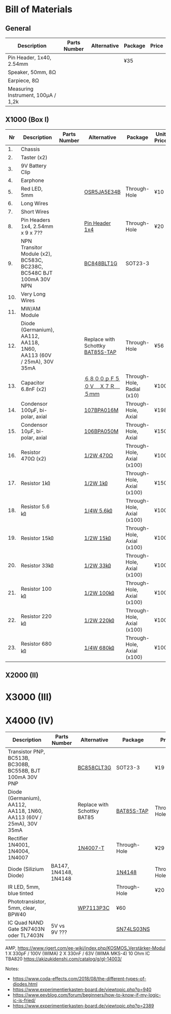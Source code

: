 # Bill of Materials

## General
| Description            | Parts Number          | Alternative             | Package                | Price                  |
| ---------------------- | ---------------------- | ---------------------- | ---------------------- | ---------------------- |
| Pin Header, 1x40, 2.54mm | | [](https://akizukidenshi.com/catalog/g/gC-00167/) | ¥35 |
| Speaker, 50mm, 8Ω      |                        |                        |                        |                        |
| Earpiece, 8Ω           |                        |                        |                        |                        |
| Measuring Instrument, 100μA / 1,2k |            |                        |                        |                        |

## X1000 (Box I)
| Nr  | Description            | Parts Number           | Alternative            | Package                | Unit Price             |
| --- | ---------------------- | ---------------------- | ---------------------- | ---------------------- | ---------------------- |
| 1.  | Chassis                |                        |                        |                        |                        |
| 2.  | Taster (x2)            |                        |                        |                        |                        |
| 3.  | 9V Battery Clip        |                        |                        |                        |                        |
| 4.  | Earphone               |                        |                        |                        |                        |
| 5.  | Red LED, 5mm           |                        |[OSR5JA5E34B](https://akizukidenshi.com/catalog/g/gI-12605/) | Through-Hole | ¥10 |
| 6.  | Long Wires             |                        |                        |                        |                        |
| 7.  | Short Wires            |                        |                        |                        |                        |
| 8.  | Pin Headers 1x4, 2.54mm x 9 x 7??| | [Pin Header 1x4](https://akizukidenshi.com/catalog/g/gC-10099/) | Through-Hole | ¥20 | 
| 9.  | NPN Transitor Module (x2), BC583C, BC238C, BC548C BJT 100mA 30V NPN | | [BC848BLT1G](https://www.digikey.jp/en/products/detail/onsemi/BC848BLT1G/918348)| SOT23-3 | | SMD | ¥21 |
| 10. | Very Long Wires        |                        |                        |                        |                        |
| 11. | MW/AM Module           |                        |                        |                        |                        |
| 12. | Diode (Germanium), AA112, AA118, 1N60, AA113 (60V / 25mA), 30V 35mA | | Replace with Schottky [BAT85S-TAP](https://www.digikey.jp/en/products/detail/vishay-general-semiconductor-diodes-division/BAT85S-TAP/3104127) | Through-Hole | ¥56 |
| 13. | Capacitor 6.8nF (x2)   | | [６８００ｐＦ５０Ｖ　Ｘ７Ｒ　５ｍｍ](https://akizukidenshi.com/catalog/g/gP-08137/) | Through-Hole, Radial (x10) | ¥100 |
| 14. | Condensor 100µF, bi-polar, axial | | [107BPA016M](https://www.digikey.jp/en/products/detail/cornell-dubilier-illinois-capacitor/107BPA016M/5410731) | Through-Hole, Axial | ¥198 |
| 15. | Condensor 10µF, bi-polar, axial | | [106BPA050M](https://www.digikey.jp/en/products/detail/cornell-dubilier-illinois-capacitor/106BPA050M/5410614) | Through-Hole, Axial | ¥150 |
| 16. | Resistor 470Ω (x2) | | [1/2W 470Ω](https://akizukidenshi.com/catalog/g/gR-07814/) | Through-Hole, Axial (x100) | ¥100 |
| 17. | Resistor 1㏀  | | [1/2W 1㏀ ](https://akizukidenshi.com/catalog/g/gR-07820/) | Through-Hole, Axial (x100) | ¥150 |
| 18. | Resistor 5.6㏀  | | [1/4W 5.6㏀ ](https://akizukidenshi.com/catalog/g/gR-25562/) | Through-Hole, Axial (x100) | ¥100 |
| 19. | Resistor 15㏀  | | [1/2W 15㏀ ](https://akizukidenshi.com/catalog/g/gR-07840/) | Through-Hole, Axial (x100) | ¥100 |
| 20. | Resistor 33㏀  | | [1/2W 33㏀ ](https://akizukidenshi.com/catalog/g/gR-07812/) | Through-Hole, Axial (x100) | ¥100 |
| 21. | Resistor 100㏀  | | [1/2W 100㏀ ](https://akizukidenshi.com/catalog/g/gR-07853/) | Through-Hole, Axial (x100) | ¥100 |
| 22. | Resistor 220㏀  | | [1/2W 220㏀ ](https://akizukidenshi.com/catalog/g/gR-07858/) | Through-Hole, Axial (x100) | ¥100 |
| 23. | Resistor 680㏀  | | [1/4W 680㏀ ](https://akizukidenshi.com/catalog/g/gR-25684/) | Through-Hole, Axial (x100) | ¥100 |



## X2000 (II)

# X3000 (III)

# X4000 (IV)
| Description            | Parts Number          | Alternative             | Package                | Price                  |
| ---------------------- | ---------------------- | ---------------------- | ---------------------- | ---------------------- |
| Transistor PNP, BC513B, BC308B, BC558B, BJT 100mA 30V PNP | | [BC858CLT3G](https://www.digikey.jp/en/products/detail/onsemi/BC858CLT3G/1476091)| SOT23-3 | ¥19 |
| Diode (Germanium), AA112, AA118, 1N60, AA113 (60V / 25mA), 30V 35mA | | Replace with Schottky BAT85 | [BAT85S-TAP](https://www.digikey.jp/en/products/detail/vishay-general-semiconductor-diodes-division/BAT85S-TAP/3104127) | Through-Hole | ¥56 |
| Rectifier 1N4001, 1N4004, 1N4007 |     | [1N4007-T](https://www.digikey.jp/ja/products/detail/diodes-incorporated/1N4007-T/76454) | Through-Hole | ¥29 |
| Diode (Silizium Diode) | BA147, 1N4148, 1N4148 | | [1N4148](https://www.digikey.jp/en/products/detail/onsemi/1N4148/458603) | Through-Hole | ¥15 |
| IR LED, 5mm, blue tinted | | [](https://akizukidenshi.com/catalog/g/gI-13204/) | Through-Hole | ¥20 |
| Phototransistor, 5mm, clear, BPW40| | [WP7113P3C](https://www.digikey.jp/en/products/detail/kingbright/WP7113P3C/7318904) | ¥60 |
| IC Quad NAND Gate SN7403N oder TL7403N | 5V vs 9V ??? |  |[SN74LS03NS]() |  |


AMP, https://www.rigert.com/ee-wiki/index.php/KOSMOS_Verstärker-Modul
1 X 330pF / 100V (WIMA)
2 X 330nF / 63V (WIMA MKS-4)
10 Ohm
IC TBA820
https://akizukidenshi.com/catalog/g/gI-14003/

Notes:
- https://www.coda-effects.com/2018/08/the-different-types-of-diodes.html
- https://www.experimentierkasten-board.de/viewtopic.php?p=940
- https://www.eevblog.com/forum/beginners/how-to-know-if-my-logic-ic-is-fried/
- https://www.experimentierkasten-board.de/viewtopic.php?p=2389
